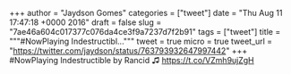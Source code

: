 
+++
author = "Jaydson Gomes"
categories = ["tweet"]
date = "Thu Aug 11 17:47:18 +0000 2016"
draft = false
slug = "7ae46a604c017377c076da4ce3f9a7237d7f2b91"
tags = ["tweet"]
title = """#NowPlaying Indestructibl..."""
tweet = true
micro = true
tweet_url = "https://twitter.com/jaydson/status/763793932647997442"
+++
#NowPlaying Indestructible by Rancid ♫ https://t.co/VZmh9ujZgH
